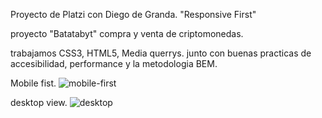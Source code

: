 Proyecto de Platzi con Diego de Granda.
"Responsive First"

proyecto  "Batatabyt" 
compra y venta de criptomonedas.

trabajamos CSS3, HTML5, Media querrys.
junto con buenas practicas de accesibilidad, performance y la metodologia BEM.

Mobile fist.
![mobile-first](https://user-images.githubusercontent.com/66648117/172188537-b056c8bf-0854-40f6-b44f-c7423f1d2fab.png)

desktop view.
![desktop](https://user-images.githubusercontent.com/66648117/172188566-38e56533-6292-43a3-94b6-3356a02ec319.png)
